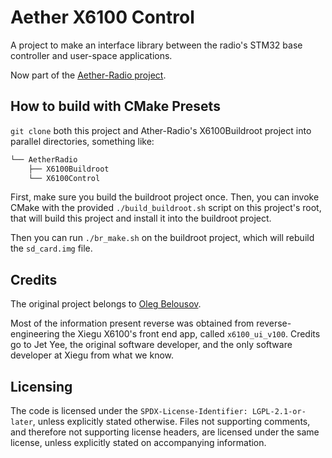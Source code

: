 [//]: # (SPDX-License-Identifier: CC0-1.0)
[//]: # (SPDX-FileCopyrightText: 2022 Rui Oliveira <ruimail24@gmail.com>)

# Aether X6100 Control

A project to make an interface library between the radio's STM32 base controller
and user-space applications.

Now part of the [Aether-Radio project](https://github.com/AetherRadio).

## How to build with CMake Presets

`git clone` both this project and Ather-Radio's X6100Buildroot project into
parallel directories, something like:

```txt
└── AetherRadio
    ├── X6100Buildroot
    └── X6100Control
```

First, make sure you build the buildroot project once.
Then, you can invoke CMake with the provided `./build_buildroot.sh` script on
this project's root, that will build this project and install it into the
buildroot project.

Then you can run `./br_make.sh` on the buildroot project, which will rebuild the
`sd_card.img` file.

## Credits

The original project belongs to [Oleg Belousov](https://github.com/strijar).

Most of the information present reverse was obtained from reverse-engineering
the Xiegu X6100's front end app, called `x6100_ui_v100`. Credits go to Jet Yee,
the original software developer, and the only software developer at Xiegu from
what we know.

## Licensing

The code is licensed under the `SPDX-License-Identifier: LGPL-2.1-or-later`,
unless explicitly stated otherwise.
Files not supporting comments, and therefore not supporting license headers, are
licensed under the same license, unless explicitly stated on accompanying
information.
